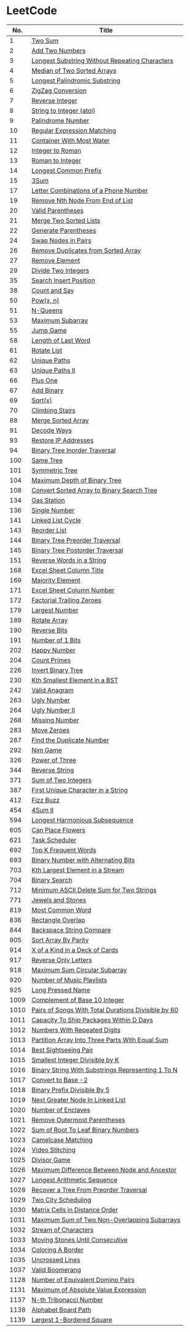 # LeetCode

|No.|Title|
| - | - |
| 1 | [ Two Sum](code/1.two-sum.cpp) |
| 2 | [ Add Two Numbers](code/2.add-two-numbers.cpp) |
| 3 | [ Longest Substring Without Repeating Characters](code/3.longest-substring-without-repeating-characters.cpp) |
| 4 | [ Median of Two Sorted Arrays](code/4.median-of-two-sorted-arrays.cpp) |
| 5 | [ Longest Palindromic Substring](code/5.longest-palindromic-substring.cpp) |
| 6 | [ ZigZag Conversion](code/6.zig-zag-conversion.cpp) |
| 7 | [ Reverse Integer](code/7.reverse-integer.cpp) |
| 8 | [ String to Integer (atoi)](code/8.string-to-integer-atoi.cpp) |
| 9 | [ Palindrome Number](code/9.palindrome-number.cpp) |
| 10 | [ Regular Expression Matching](code/10.regular-expression-matching.cpp) |
| 11 | [ Container With Most Water](code/11.container-with-most-water.cpp) |
| 12 | [ Integer to Roman](code/12.integer-to-roman.cpp) |
| 13 | [ Roman to Integer](code/13.roman-to-integer.cpp) |
| 14 | [ Longest Common Prefix](code/14.longest-common-prefix.cpp) |
| 15 | [ 3Sum](code/15.3-sum.cpp) |
| 17 | [ Letter Combinations of a Phone Number](code/17.letter-combinations-of-a-phone-number.cpp) |
| 19 | [ Remove Nth Node From End of List](code/19.remove-nth-node-from-end-of-list.cpp) |
| 20 | [ Valid Parentheses](code/20.valid-parentheses.cpp) |
| 21 | [ Merge Two Sorted Lists](code/21.merge-two-sorted-lists.cpp) |
| 22 | [ Generate Parentheses](code/22.generate-parentheses.cpp) |
| 24 | [ Swap Nodes in Pairs](code/24.swap-nodes-in-pairs.cpp) |
| 26 | [ Remove Duplicates from Sorted Array](code/26.remove-duplicates-from-sorted-array.cpp) |
| 27 | [ Remove Element](code/27.remove-element.cpp) |
| 29 | [ Divide Two Integers](code/29.divide-two-integers.cpp) |
| 35 | [ Search Insert Position](code/35.search-insert-position.cpp) |
| 38 | [ Count and Say](code/38.count-and-say.cpp) |
| 50 | [ Pow(x, n)](code/50.pow-x-n.cpp) |
| 51 | [ N-Queens](code/51.n-queens.cpp) |
| 53 | [ Maximum Subarray](code/53.maximum-subarray.cpp) |
| 55 | [ Jump Game](code/55.jump-game.cpp) |
| 58 | [ Length of Last Word](code/58.length-of-last-word.cpp) |
| 61 | [ Rotate List](code/61.rotate-list.cpp) |
| 62 | [ Unique Paths](code/62.unique-paths.cpp) |
| 63 | [ Unique Paths II](code/63.unique-paths-ii.cpp) |
| 66 | [ Plus One](code/66.plus-one.cpp) |
| 67 | [ Add Binary](code/67.add-binary.cpp) |
| 69 | [ Sqrt(x)](code/69.sqrt-x.cpp) |
| 70 | [ Climbing Stairs](code/70.climbing-stairs.cpp) |
| 88 | [ Merge Sorted Array](code/88.merge-sorted-array.cpp) |
| 91 | [ Decode Ways](code/91.decode-ways.cpp) |
| 93 | [ Restore IP Addresses](code/93.restore-ip-addresses.cpp) |
| 94 | [ Binary Tree Inorder Traversal](code/94.binary-tree-inorder-traversal.cpp) |
| 100 | [ Same Tree](code/100.same-tree.cpp) |
| 101 | [ Symmetric Tree](code/101.symmetric-tree.cpp) |
| 104 | [ Maximum Depth of Binary Tree](code/104.maximum-depth-of-binary-tree.cpp) |
| 108 | [ Convert Sorted Array to Binary Search Tree](code/108.convert-sorted-array-to-binary-search-tree.cpp) |
| 134 | [ Gas Station](code/134.gas-station.cpp) |
| 136 | [ Single Number](code/136.single-number.cpp) |
| 141 | [ Linked List Cycle](code/141.linked-list-cycle.cpp) |
| 143 | [ Reorder List](code/143.reorder-list.cpp) |
| 144 | [ Binary Tree Preorder Traversal](code/144.binary-tree-preorder-traversal.cpp) |
| 145 | [ Binary Tree Postorder Traversal](code/145.binary-tree-postorder-traversal.cpp) |
| 151 | [ Reverse Words in a String](code/151.reverse-words-in-a-string.cpp) |
| 168 | [ Excel Sheet Column Title](code/168.excel-sheet-column-title.cpp) |
| 169 | [ Majority Element](code/169.majority-element.cpp) |
| 171 | [ Excel Sheet Column Number](code/171.excel-sheet-column-number.cpp) |
| 172 | [ Factorial Trailing Zeroes](code/172.factorial-trailing-zeroes.cpp) |
| 179 | [ Largest Number](code/179.largest-number.cpp) |
| 189 | [ Rotate Array](code/189.rotate-array.cpp) |
| 190 | [ Reverse Bits](code/190.reverse-bits.cpp) |
| 191 | [ Number of 1 Bits](code/191.number-of-1-bits.cpp) |
| 202 | [ Happy Number](code/202.happy-number.cpp) |
| 204 | [ Count Primes](code/204.count-primes.cpp) |
| 226 | [ Invert Binary Tree](code/226.invert-binary-tree.cpp) |
| 230 | [ Kth Smallest Element in a BST](code/230.kth-smallest-element-in-a-bst.cpp) |
| 242 | [ Valid Anagram](code/242.valid-anagram.cpp) |
| 263 | [ Ugly Number](code/263.ugly-number.cpp) |
| 264 | [ Ugly Number II](code/264.ugly-number-ii.cpp) |
| 268 | [ Missing Number](code/268.missing-number.cpp) |
| 283 | [ Move Zeroes](code/283.move-zeroes.cpp) |
| 287 | [ Find the Duplicate Number](code/287.find-the-duplicate-number.cpp) |
| 292 | [ Nim Game](code/292.nim-game.cpp) |
| 326 | [ Power of Three](code/326.power-of-three.cpp) |
| 344 | [ Reverse String](code/344.reverse-string.cpp) |
| 371 | [ Sum of Two Integers](code/371.sum-of-two-integers.cpp) |
| 387 | [ First Unique Character in a String](code/387.first-unique-character-in-a-string.cpp) |
| 412 | [ Fizz Buzz](code/412.fizz-buzz.cpp) |
| 454 | [ 4Sum II](code/454.4-sum-ii.cpp) |
| 594 | [ Longest Harmonious Subsequence](code/594.longest-harmonious-subsequence.cpp) |
| 605 | [ Can Place Flowers](code/605.can-place-flowers.cpp) |
| 621 | [ Task Scheduler](code/621.task-scheduler.cpp) |
| 692 | [ Top K Frequent Words](code/692.top-k-frequent-words.cpp) |
| 693 | [ Binary Number with Alternating Bits](code/693.binary-number-with-alternating-bits.cpp) |
| 703 | [ Kth Largest Element in a Stream](code/703.kth-largest-element-in-a-stream.cpp) |
| 704 | [ Binary Search](code/704.binary-search.cpp) |
| 712 | [ Minimum ASCII Delete Sum for Two Strings](code/712.minimum-ascii-delete-sum-for-two-strings.cpp) |
| 771 | [ Jewels and Stones](code/771.jewels-and-stones.cpp) |
| 819 | [ Most Common Word](code/819.most-common-word.cpp) |
| 836 | [ Rectangle Overlap](code/836.rectangle-overlap.cpp) |
| 844 | [ Backspace String Compare](code/844.backspace-string-compare.cpp) |
| 905 | [ Sort Array By Parity](code/905.sort-array-by-parity.cpp) |
| 914 | [ X of a Kind in a Deck of Cards](code/914.x-of-a-kind-in-a-deck-of-cards.cpp) |
| 917 | [ Reverse Only Letters](code/917.reverse-only-letters.cpp) |
| 918 | [ Maximum Sum Circular Subarray](code/918.maximum-sum-circular-subarray.cpp) |
| 920 | [ Number of Music Playlists](code/920.number-of-music-playlists.cpp) |
| 925 | [ Long Pressed Name](code/925.long-pressed-name.cpp) |
| 1009 | [ Complement of Base 10 Integer](code/1009.complement-of-base-10-integer.cpp) |
| 1010 | [ Pairs of Songs With Total Durations Divisible by 60](code/1010.pairs-of-songs-with-total-durations-divisible-by-60.cpp) |
| 1011 | [ Capacity To Ship Packages Within D Days](code/1011.capacity-to-ship-packages-within-d-days.cpp) |
| 1012 | [ Numbers With Repeated Digits](code/1012.numbers-with-repeated-digits.cpp) |
| 1013 | [ Partition Array Into Three Parts With Equal Sum](code/1013.partition-array-into-three-parts-with-equal-sum.cpp) |
| 1014 | [ Best Sightseeing Pair](code/1014.best-sightseeing-pair.cpp) |
| 1015 | [ Smallest Integer Divisible by K](code/1015.smallest-integer-divisible-by-k.cpp) |
| 1016 | [ Binary String With Substrings Representing 1 To N](code/1016.binary-string-with-substrings-representing-1-to-n.cpp) |
| 1017 | [ Convert to Base -2](code/1017.convert-to-base-2.cpp) |
| 1018 | [ Binary Prefix Divisible By 5](code/1018.binary-prefix-divisible-by-5.cpp) |
| 1019 | [ Next Greater Node In Linked List](code/1019.next-greater-node-in-linked-list.cpp) |
| 1020 | [ Number of Enclaves](code/1020.number-of-enclaves.cpp) |
| 1021 | [ Remove Outermost Parentheses](code/1021.remove-outermost-parentheses.cpp) |
| 1022 | [ Sum of Root To Leaf Binary Numbers](code/1022.sum-of-root-to-leaf-binary-numbers.cpp) |
| 1023 | [ Camelcase Matching](code/1023.camelcase-matching.cpp) |
| 1024 | [ Video Stitching](code/1024.video-stitching.cpp) |
| 1025 | [ Divisor Game](code/1025.divisor-game.cpp) |
| 1026 | [ Maximum Difference Between Node and Ancestor](code/1026.maximum-difference-between-node-and-ancestor.cpp) |
| 1027 | [ Longest Arithmetic Sequence](code/1027.longest-arithmetic-sequence.cpp) |
| 1028 | [ Recover a Tree From Preorder Traversal](code/1028.recover-a-tree-from-preorder-traversal.cpp) |
| 1029 | [ Two City Scheduling](code/1029.two-city-scheduling.cpp) |
| 1030 | [ Matrix Cells in Distance Order](code/1030.matrix-cells-in-distance-order.cpp) |
| 1031 | [ Maximum Sum of Two Non-Overlapping Subarrays](code/1031.maximum-sum-of-two-non-overlapping-subarrays.cpp) |
| 1032 | [ Stream of Characters](code/1032.stream-of-characters.cpp) |
| 1033 | [ Moving Stones Until Consecutive](code/1033.moving-stones-until-consecutive.cpp) |
| 1034 | [ Coloring A Border](code/1034.coloring-a-border.cpp) |
| 1035 | [ Uncrossed Lines](code/1035.uncrossed-lines.cpp) |
| 1037 | [ Valid Boomerang](code/1037.valid-boomerang.cpp) |
| 1128 | [ Number of Equivalent Domino Pairs](code/1128.number-of-equivalent-domino-pairs.cpp) |
| 1131 | [ Maximum of Absolute Value Expression](code/1131.maximum-of-absolute-value-expression.cpp) |
| 1137 | [ N-th Tribonacci Number](code/1137.n-th-tribonacci-number.cpp) |
| 1138 | [ Alphabet Board Path](code/1138.alphabet-board-path.cpp) |
| 1139 | [ Largest 1-Bordered Square](code/1139.largest-1-bordered-square.cpp) |

